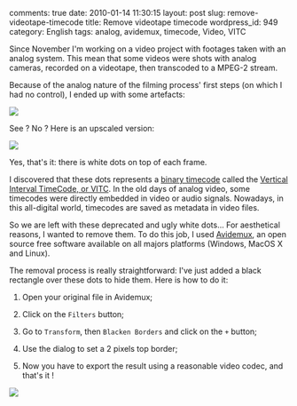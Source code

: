 comments: true
date: 2010-01-14 11:30:15
layout: post
slug: remove-videotape-timecode
title: Remove videotape timecode
wordpress_id: 949
category: English
tags: analog, avidemux, timecode, Video, VITC

Since November I'm working on a video project with footages taken with an analog system. This mean that some videos were shots with analog cameras, recorded on a videotape, then transcoded to a MPEG-2 stream.

Because of the analog nature of the filming process' first steps (on which I had no control), I ended up with some artefacts:

![](/static/uploads/2010/01/analog-videotape-timecode.png)

See ? No ? Here is an upscaled version:

![](/static/uploads/2010/01/analog-videotape-timecode-upscaled-detail.png)

Yes, that's it: there is white dots on top of each frame.

I discovered that these dots represents a [binary timecode](http://documentation.apple.com/en/finalcutpro/usermanual/chapter_D_section_7.html#apple_ref:doc:uid:TempBookID-ReplacedWhenAssociatingWithMessierRevision-44035FRT-1001444) called the [Vertical Interval TimeCode, or VITC](http://en.wikipedia.org/wiki/Vertical_interval_timecode). In the old days of analog video, some timecodes were directly embedded in video or audio signals. Nowadays, in this all-digital world, timecodes are saved as metadata in video files.

So we are left with these deprecated and ugly white dots... For aesthetical reasons, I wanted to remove them. To do this job, I used [Avidemux](http://avidemux.berlios.de), an open source free software available on all majors platforms (Windows, MacOS X and Linux).

The removal process is really straightforward: I've just added a black rectangle over these dots to hide them. Here is how to do it:

  1. Open your original file in Avidemux;

  2. Click on the `Filters` button;

  3. Go to `Transform`, then `Blacken Borders` and click on the `+` button;

  4. Use the dialog to set a 2 pixels top border;

  5. Now you have to export the result using a reasonable video codec, and that's it !

![](/static/uploads/2010/01/avidemux-add-black-border.png)

